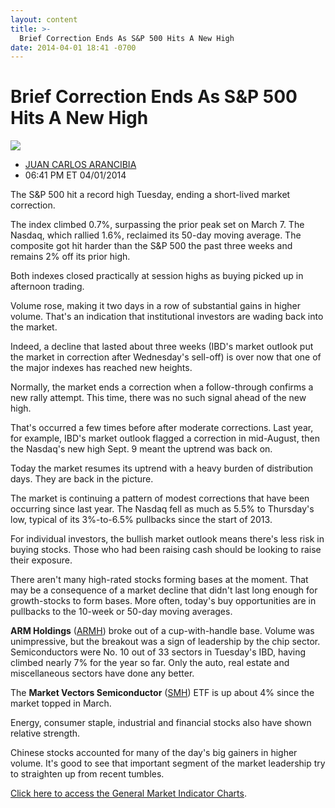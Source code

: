 ```yaml
---
layout: content
title: >-
  Brief Correction Ends As S&P 500 Hits A New High
date: 2014-04-01 18:41 -0700
---
```



Brief Correction Ends As S&P 500 Hits A New High
=================================================


![](https://www.investors.com/wp-content/uploads/ibd-migrated-images/MPv_140402_635319622111321544.png)

* [JUAN CARLOS ARANCIBIA](https://www.investors.com/author/arancibiaj/ "Posts by JUAN CARLOS ARANCIBIA")
* 06:41 PM ET 04/01/2014




The S&P 500 hit a record high Tuesday, ending a short-lived market correction.

  

The index climbed 0.7%, surpassing the prior peak set on March 7. The Nasdaq, which rallied 1.6%, reclaimed its 50-day moving average. The composite got hit harder than the S&P 500 the past three weeks and remains 2% off its prior high.

  

Both indexes closed practically at session highs as buying picked up in afternoon trading.

  

Volume rose, making it two days in a row of substantial gains in higher volume. That's an indication that institutional investors are wading back into the market.

  

Indeed, a decline that lasted about three weeks (IBD's market outlook put the market in correction after Wednesday's sell-off) is over now that one of the major indexes has reached new heights.

  

Normally, the market ends a correction when a follow-through confirms a new rally attempt. This time, there was no such signal ahead of the new high.

  

That's occurred a few times before after moderate corrections. Last year, for example, IBD's market outlook flagged a correction in mid-August, then the Nasdaq's new high Sept. 9 meant the uptrend was back on.

  

Today the market resumes its uptrend with a heavy burden of distribution days. They are back in the picture.

  

The market is continuing a pattern of modest corrections that have been occurring since last year. The Nasdaq fell as much as 5.5% to Thursday's low, typical of its 3%-to-6.5% pullbacks since the start of 2013.

  

For individual investors, the bullish market outlook means there's less risk in buying stocks. Those who had been raising cash should be looking to raise their exposure.

  

There aren't many high-rated stocks forming bases at the moment. That may be a consequence of a market decline that didn't last long enough for growth-stocks to form bases. More often, today's buy opportunities are in pullbacks to the 10-week or 50-day moving averages.

  

**ARM Holdings** ([ARMH](https://research.investors.com/quote.aspx?symbol=ARMH)) broke out of a cup-with-handle base. Volume was unimpressive, but the breakout was a sign of leadership by the chip sector. Semiconductors were No. 10 out of 33 sectors in Tuesday's IBD, having climbed nearly 7% for the year so far. Only the auto, real estate and miscellaneous sectors have done any better.

  

The **Market Vectors Semiconductor** ([SMH](https://research.investors.com/quote.aspx?symbol=SMH)) ETF is up about 4% since the market topped in March.

  

Energy, consumer staple, industrial and financial stocks also have shown relative strength.

  

Chinese stocks accounted for many of the day's big gainers in higher volume. It's good to see that important segment of the market leadership try to straighten up from recent tumbles.

  

[Click here to access the General Market Indicator Charts](https://www.investors.com/pdf/GMI_040214.pdf).




